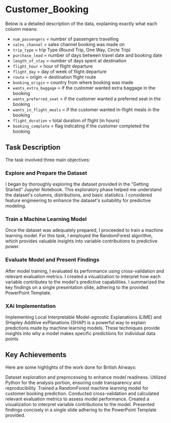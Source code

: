 # Customer_Booking

Below is a detailed description of the data, explaining exactly what each column means:

- `num_passengers` = number of passengers travelling
- `sales_channel` = sales channel booking was made on
- `trip_type` = trip Type (Round Trip, One Way, Circle Trip)
- `purchase_lead` = number of days between travel date and booking date
- `length_of_stay` = number of days spent at destination
- `flight_hour` = hour of flight departure
- `flight_day` = day of week of flight departure
- `route` = origin -> destination flight route
- `booking_origin` = country from where booking was made
- `wants_extra_baggage` = if the customer wanted extra baggage in the booking
- `wants_preferred_seat` = if the customer wanted a preferred seat in the booking
- `wants_in_flight_meals` = if the customer wanted in-flight meals in the booking
- `flight_duration` = total duration of flight (in hours)
- `booking_complete` = flag indicating if the customer completed the booking

## Task Description

The task involved three main objectives:

### Explore and Prepare the Dataset

I began by thoroughly exploring the dataset provided in the "Getting Started" Jupyter Notebook.
This exploratory phase helped me understand the dataset's columns, distributions, and basic statistics.
I considered feature engineering to enhance the dataset's suitability for predictive modeling.

### Train a Machine Learning Model

Once the dataset was adequately prepared, I proceeded to train a machine learning model.
For this task, I employed the RandomForest algorithm, which provides valuable insights into variable contributions to predictive power.

### Evaluate Model and Present Findings

After model training, I evaluated its performance using cross-validation and relevant evaluation metrics.
I created a visualization to interpret how each variable contributes to the model's predictive capabilities.
I summarized the key findings on a single presentation slide, adhering to the provided PowerPoint Template.

### XAi Implementation

Implementing Local Interpretable Model-agnostic Explanations (LIME) and SHapley Additive exPlanations (SHAP) is a powerful way to explain predictions made by machine learning models. These techniques provide insights into why a model makes specific predictions for individual data points

## Key Achievements

Here are some highlights of the work done for British Airways:

Dataset exploration and preprocessing to enhance model readiness.
Utilized Python for the analysis portion, ensuring code transparency and reproducibility.
Trained a RandomForest machine learning model for customer booking prediction.
Conducted cross-validation and calculated relevant evaluation metrics to assess model performance.
Created a visualization to interpret variable contributions to the model.
Presented findings concisely in a single slide adhering to the PowerPoint Template provided.
